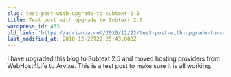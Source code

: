 ```yaml
---
slug: test-post-with-upgrade-to-subtext-2-5
title: Test post with upgrade to Subtext 2.5
wordpress_id: 463
old_link: 'https://adrianba.net/2010/12/22/test-post-with-upgrade-to-subtext-2-5/'
last_modified_at: 2010-12-22T22:25:43.000Z
---
```


I have upgraded this blog to Subtext 2.5 and moved hosting providers from WebHost4Life to Arvixe. This is a test post to make sure it is all working.
